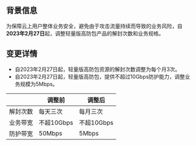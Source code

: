 
## 背景信息
为保障云上用户整体业务安全，避免由于攻击流量持续而导致的业务风险，自**2023年2月27日**起，调整轻量版高防包产品的解封次数和业务规格。

## 变更详情
- 自2023年2月27日起，轻量版高防包资源的解封次数调整为每个月3次。
- 自2023年2月27日起，轻量版高防包，提供不超过10Gbps防护能力，调整业务规模为5Mbps。

|          | 调整前     | 调整后     |
| -------- | ---------- | ---------- |
| 解封次数 | 每天三次   | 每月三次   |
| 业务带宽 | 不超10Gbps | 不超10Gbps |
| 防护带宽 | 50Mbps     | 5Mbps      |

